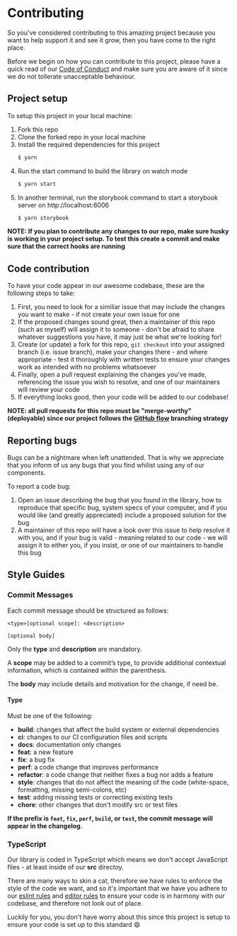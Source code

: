 # Contributing

So you've considered contributing to this amazing project because you want to help support it and see it grow, then you have come to the right place.

Before we begin on how you can contribute to this project, please have a quick read of our [Code of Conduct](https://github.com/TazDeCoder/glow-mui3/blob/main/CONTRIBUTING.md) and make sure you are aware of it since we do not tollerate unacceptable behaviour.

## Project setup

To setup this project in your local machine:

1. Fork this repo
2. Clone the forked repo in your local machine
3. Install the required dependencies for this project
   ```sh
   $ yarn
   ```
4. Run the start command to build the library on watch mode
   ```sh
   $ yarn start
   ```
5. In another terminal, run the storybook command to start a storybook server on http://localhost:6006
   ```sh
   $ yarn storybook
   ```

**NOTE: If you plan to contribute any changes to our repo, make sure husky is working in your project setup. To test this create a commit and make sure that the correct hooks are running**

## Code contribution

To have your code appear in our awesome codebase, these are the following steps to take:

1. First, you need to look for a similiar issue that may include the changes you want to make - if not create your own issue for one
2. If the proposed changes sound great, then a maintainer of this repo (such as myself) will assign it to someone - don't be afraid to share whatever suggestions you have, it may just be what we're looking for!
3. Create (or update) a fork for this repo, `git checkout` into your assigned branch (i.e. issue branch), make your changes there - and where appropriate - test it thoroughly with written tests to ensure your changes work as intended with no problems whatsoever
4. Finally, open a pull request explaining the changes you've made, referencing the issue you wish to resolve, and one of our maintainers will review your code
5. If everything looks good, then your code will be added to our codebase!

**NOTE: all pull requests for this repo must be "merge-worthy" (deployable) since our project follows the [GitHub flow](https://docs.github.com/en/get-started/quickstart/github-flow) branching strategy**

## Reporting bugs

Bugs can be a nightmare when left unattended. That is why we appreciate that you inform of us any bugs that you find whilist using any of our components.

To report a code bug:

1. Open an issue describing the bug that you found in the library, how to reproduce that specific bug, system specs of your computer, and if you would like (and greatly appreciated) include a proposed solution for the bug
2. A maintainer of this repo will have a look over this issue to help resolve it with you, and if your bug is valid - meaning related to our code - we will assign it to either you, if you insist, or one of our maintainers to handle this bug

## Style Guides

### Commit Messages

Each commit message should be structured as follows:

```
<type>[optional scope]: <description>

[optional body]
```

Only the **type** and **description** are mandatory.

A **scope** may be added to a commit’s type, to provide additional contextual information, which is contained within the parenthesis.

The **body** may include details and motivation for the change, if need be.

#### Type

Must be one of the following:

- **build**: changes that affect the build system or external dependencies
- **ci**: changes to our CI configuration files and scripts
- **docs**: documentation only changes
- **feat**: a new feature
- **fix**: a bug fix
- **perf**: a code change that improves performance
- **refactor**: a code change that neither fixes a bug nor adds a feature
- **style**: changes that do not affect the meaning of the code (white-space, formatting, missing semi-colons, etc)
- **test**: adding missing tests or correcting existing tests
- **chore**: other changes that don't modify src or test files

**If the prefix is `feat`, `fix`, `perf`, `build`, or `test`, the commit message will appear in the changelog.**

### TypeScript

Our library is coded in TypeScript which means we don't accept JavaScript files - at least inside of our **src** directoy.

There are many ways to skin a cat, therefore we have rules to enforce the style of the code we want, and so it's important that we have you adhere to our [eslint rules](https://github.com/TazDeCoder/glow-mui3/blob/main/.eslintrc.js) and [editor rules](https://github.com/TazDeCoder/glow-mui3/blob/main/.editorconfig) to ensure your code is in harmony with our codebase, and therefore not look out of place.

Luckily for you, you don't have worry about this since this project is setup to ensure your code is set up to this standard 😄
